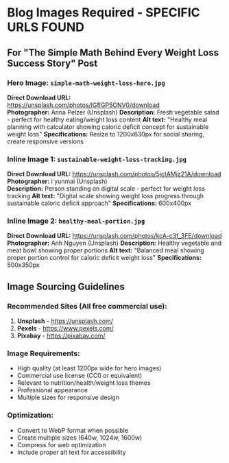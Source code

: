 # Blog Images Required - SPECIFIC URLS FOUND

## For "The Simple Math Behind Every Weight Loss Success Story" Post

### Hero Image: `simple-math-weight-loss-hero.jpg`
**Direct Download URL:** https://unsplash.com/photos/IGfIGP5ONV0/download  
**Photographer:** Anna Pelzer (Unsplash)
**Description:** Fresh vegetable salad - perfect for healthy eating/weight loss content
**Alt text:** "Healthy meal planning with calculator showing caloric deficit concept for sustainable weight loss"
**Specifications:** Resize to 1200x630px for social sharing, create responsive versions

### Inline Image 1: `sustainable-weight-loss-tracking.jpg`
**Direct Download URL:** https://unsplash.com/photos/5jctAMjz21A/download
**Photographer:** i yunmai (Unsplash)  
**Description:** Person standing on digital scale - perfect for weight loss tracking
**Alt text:** "Digital scale showing weight loss progress through sustainable caloric deficit approach"
**Specifications:** 600x400px

### Inline Image 2: `healthy-meal-portion.jpg`
**Direct Download URL:** https://unsplash.com/photos/kcA-c3f_3FE/download
**Photographer:** Anh Nguyen (Unsplash)
**Description:** Healthy vegetable and meat bowl showing proper portions
**Alt text:** "Balanced meal showing proper portion control for caloric deficit weight loss"
**Specifications:** 500x350px

## Image Sourcing Guidelines

### Recommended Sites (All free commercial use):
1. **Unsplash** - https://unsplash.com/
2. **Pexels** - https://www.pexels.com/
3. **Pixabay** - https://pixabay.com/

### Image Requirements:
- High quality (at least 1200px wide for hero images)
- Commercial use license (CC0 or equivalent)
- Relevant to nutrition/health/weight loss themes
- Professional appearance
- Multiple sizes for responsive design

### Optimization:
- Convert to WebP format when possible
- Create multiple sizes (640w, 1024w, 1600w)
- Compress for web optimization
- Include proper alt text for accessibility